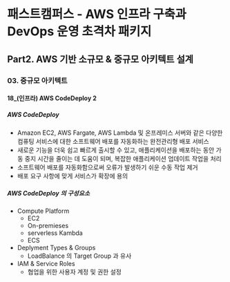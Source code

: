 # 패스트캠퍼스 - AWS 인프라 구축과 DevOps 운영 초격차 패키지

## Part2. AWS 기반 소규모 & 중규모 아키텍트 설계

### 03. 중규모 아키텍트

#### 18_(인프라) AWS CodeDeploy 2



##### AWS CodeDeploy

* Amazon EC2, AWS Fargate, AWS Lambda 및 온프레미스 서버와 같은 다양한 컴퓨팅 서비스에 대한 소프트웨어 배포를 자동화하는 완전관리형 배포 서비스
* 새로운 기능을 더욱 쉽고 빠르게 출시할 수 있고, 애플리케이션을 배포하는 동안 가동 중지 시간을 줄이는 데 도움이 되며, 복잡한 애플리케이션 업데이트 작업을 처리
* 소프트웨어 배포를 자동화함으로써 오류가 발생하기 쉬운 수동 작업 제거
* 배포 요구 사항에 맞게 서비스가 확장에 용의



##### AWS CodeDeploy 의 구성요소

* Compute Platform
  * EC2
  * On-premieses
  * serverless Kambda
  * ECS
* Deplyment Types & Groups
  * LoadBalance 의 Target Group 과 유사
* IAM & Service Roles
  * 협업을 위한 사용자 계정 및 권한 설정



